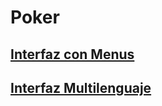 # Poker
## [Interfaz con Menus](d1menus/README.md)
## [Interfaz Multilenguaje](d2multiLanguage/README.md)